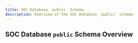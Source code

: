 ```yaml
---
title: SOC Database `public` Schema
description: Overview of the SOC Database `public` schema
---
```


## SOC Database  `public` Schema Overview
